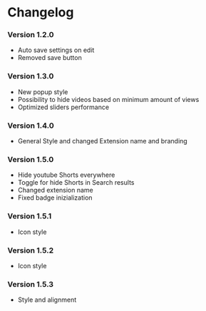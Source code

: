 # Changelog

### Version 1.2.0

- Auto save settings on edit
- Removed save button

### Version 1.3.0

- New popup style
- Possibility to hide videos based on minimum amount of views
- Optimized sliders performance

### Version 1.4.0

- General Style and changed Extension name and branding

### Version 1.5.0

- Hide youtube Shorts everywhere
- Toggle for hide Shorts in Search results
- Changed extension name
- Fixed badge inizialization

### Version 1.5.1

- Icon style

### Version 1.5.2

- Icon style

### Version 1.5.3

- Style and alignment
